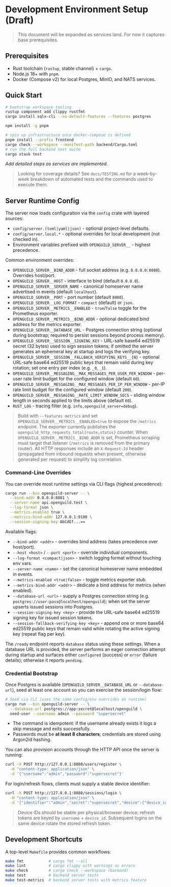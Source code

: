 ﻿# Development Environment Setup (Draft)

> This document will be expanded as services land. For now it captures base prerequisites.

## Prerequisites

- Rust toolchain (`rustup`, stable channel) + `cargo`.
- Node.js 18+ with `pnpm`.
- Docker (Compose v2) for local Postgres, MinIO, and NATS services.

## Quick Start

```bash
# bootstrap workspace tooling
rustup component add clippy rustfmt
cargo install sqlx-cli --no-default-features --features postgres

npm install -g pnpm

# spin up infrastructure once docker-compose is defined
pnpm install --prefix frontend
cargo check --workspace --manifest-path backend/Cargo.toml
# run the full backend test suite
cargo xtask test
```

_Add detailed steps as services are implemented._

> Looking for coverage details? See `docs/TESTING.md` for a week-by-week breakdown of automated tests and the commands used to execute them.

## Server Runtime Config

The server now loads configuration via the `config` crate with layered sources:

- `config/server.(toml|yaml|json)` - optional project-level defaults.
- `config/server.local.*` - optional overrides for local development (not checked in).
- Environment variables prefixed with `OPENGUILD_SERVER__` - highest precedence.

Common environment overrides:

- `OPENGUILD_SERVER__BIND_ADDR` - full socket address (e.g. `0.0.0.0:8080`). Overrides host/port.
- `OPENGUILD_SERVER__HOST` - interface to bind (default `0.0.0.0`).
- `OPENGUILD_SERVER__SERVER_NAME` - canonical homeserver name advertised in events (default `localhost`).
- `OPENGUILD_SERVER__PORT` - port number (default `8080`).
- `OPENGUILD_SERVER__LOG_FORMAT` - `compact` (default) or `json`.
- `OPENGUILD_SERVER__METRICS__ENABLED` - `true`/`false` toggle for the Prometheus exporter.
- `OPENGUILD_SERVER__METRICS__BIND_ADDR` - optional dedicated bind address for the metrics exporter.
- `OPENGUILD_SERVER__DATABASE_URL` - Postgres connection string (optional during bootstrap; required to persist sessions beyond process memory).
- `OPENGUILD_SERVER__SESSION__SIGNING_KEY` - URL-safe base64 ed25519 secret (32 bytes) used to sign session tokens; if omitted the server generates an ephemeral key at startup and logs the verifying key.
- `OPENGUILD_SERVER__SESSION__FALLBACK_VERIFYING_KEYS__{N}` - optional URL-safe base64 ed25519 public keys that remain valid during key rotation; set one entry per index (e.g. `_0`, `_1`).
- `OPENGUILD_SERVER__MESSAGING__MAX_MESSAGES_PER_USER_PER_WINDOW` - per-user rate limit budget for the configured window (default `60`).
- `OPENGUILD_SERVER__MESSAGING__MAX_MESSAGES_PER_IP_PER_WINDOW` - per-IP rate limit budget for the configured window (default `200`).
- `OPENGUILD_SERVER__MESSAGING__RATE_LIMIT_WINDOW_SECS` - sliding window length in seconds applied to the limits above (default `60`).
- `RUST_LOG` - tracing filter (e.g. `info,openguild_server=debug`).

> Build with `--features metrics` and set `OPENGUILD_SERVER__METRICS__ENABLED=true` to expose the `/metrics` endpoint.
> The exporter currently publishes the `openguild_http_requests_total{route,status}` counter.
> When `OPENGUILD_SERVER__METRICS__BIND_ADDR` is set, Prometheus scraping must target that listener (`/metrics` is removed from the primary router).
> All HTTP responses include an `X-Request-Id` header (propagated from inbound requests when present, otherwise generated per request) to simplify log correlation.

### Command-Line Overrides

You can override most runtime settings via CLI flags (highest precedence):

```bash
cargo run --bin openguild-server -- \
  --bind-addr 0.0.0.0:8081 \
  --server-name api.openguild.test \
  --log-format json \
  --metrics-enabled true \
  --metrics-bind-addr 127.0.0.1:9100 \
  --session-signing-key AbCdEf...==
```

Available flags:

- `--bind-addr <addr>` - overrides bind address (takes precedence over host/port).
- `--host <host>` / `--port <port>` - override individual components.
- `--log-format <compact|json>` - switch logging format without touching env vars.
- `--server-name <name>` - set the canonical homeserver name embedded in events.
- `--metrics-enabled <true|false>` - toggle metrics exporter stub.
- `--metrics-bind-addr <addr>` - dedicate a bind address for metrics (when enabled).
- `--database-url <url>` - supply a Postgres connection string (e.g. `postgres://user:pass@localhost/openguild`); when set the server upserts issued sessions into Postgres.
- `--session-signing-key <key>` - provide the URL-safe base64 ed25519 signing key for issued session tokens.
- `--session-fallback-verifying-key <key>` - append one or more base64 ed25519 public keys that remain valid while rotating the active signing key (repeat flag per key).

The `/ready` endpoint reports `database` status using these settings. When a database URL is provided, the server performs an eager connection attempt during startup and surfaces either `configured` (success) or `error` (failure details); otherwise it reports `pending`.

### Credential Bootstrap

Once Postgres is available (`OPENGUILD_SERVER__DATABASE_URL` or `--database-url`), seed at least one account so you can exercise the session/login flow:

```bash
# Seed via CLI (uses the same config/env overrides as runtime)
cargo run --bin openguild-server -- \
  --database-url postgres://app:secret@localhost/openguild \
  seed-user --username admin --password "supersecret"
```

- The command is idempotent: if the username already exists it logs a skip message and exits successfully.
- Passwords must be **at least 8 characters**; credentials are stored using Argon2id hashing.

You can also provision accounts through the HTTP API once the server is running:

```bash
curl -X POST http://127.0.0.1:8080/users/register \
  -H "content-type: application/json" \
  -d '{"username":"admin","password":"supersecret"}'
```

For login/refresh flows, clients must supply a stable device identifier:

```bash
curl -X POST http://127.0.0.1:8080/sessions/login \
  -H "content-type: application/json" \
  -d '{"identifier":"admin","secret":"supersecret","device":{"device_id":"admin-laptop","device_name":"Admin Laptop"}}'
```

> Device IDs should be stable per physical/browser device; refresh tokens are keyed by `username` + `device_id`. Subsequent logins on the same device rotate the stored refresh token.

## Development Shortcuts

A top-level `Makefile` provides common workflows:

```bash
make fmt           # cargo fmt --all
make lint          # cargo clippy with warnings as errors
make check         # cargo check --workspace (backend)
make test          # backend server tests
make test-metrics  # backend server tests with metrics feature
```
